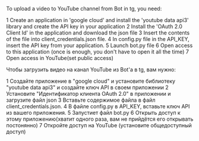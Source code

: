 To upload a video to YouTube channel from Bot in tg, you need:

1 Create an application in 'google cloud' and install the 'youtube data api3' library and create the API key in your application
2 Install the 'OAuth 2.0 Client Id' in the application and download the json file
3 Insert the contents of the file into client_credentials.json file.
4 In config.py file in the API_KEY, insert the API key from your application.
5 Launch bot.py file
6 Open access to this application (once is enough, you don't have to open it all the time)
7 Open access in YouTube(set public access)


Чтобы загрузить видео на канал YouTube из Bot'а в tg, вам нужно:

1 Создайте приложение в "google cloud" и установите библиотеку "youtube data api3" и создайте ключ API в своем приложении
2 Установите "Идентификатор клиента OAuth 2.0" в приложении и загрузите файл json
3 Вставьте содержимое файла в файл client_credentials.json.
4 В файле config.py в API_KEY, вставьте ключ API из вашего приложения.
5 Запустиет файл bot.py
6 Открыть доступ к этому приложению(хватит одного раза, вам не прийдётся его открывать постонянно)
7 Откройте доступ на YouTube (установите общедоступный доступ)
